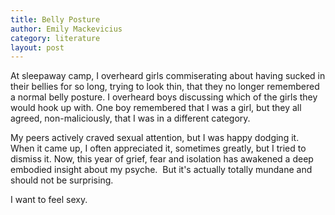 ```yaml
---
title: Belly Posture
author: Emily Mackevicius
category: literature
layout: post
---
```


At sleepaway camp, I overheard girls commiserating about having sucked in their bellies for so long, trying to look thin, that they no longer remembered a normal belly posture. I overheard boys discussing which of the girls they would hook up with. One boy remembered that I was a girl, but they all agreed, non-maliciously, that I was in a different category. 

My peers actively craved sexual attention, but I was happy dodging it.  When it came up, I often appreciated it, sometimes greatly, but I tried to dismiss it. Now, this year of grief, fear and isolation has awakened a deep embodied insight about my psyche.  But it's actually totally mundane and should not be surprising.  

I want to feel sexy. 
